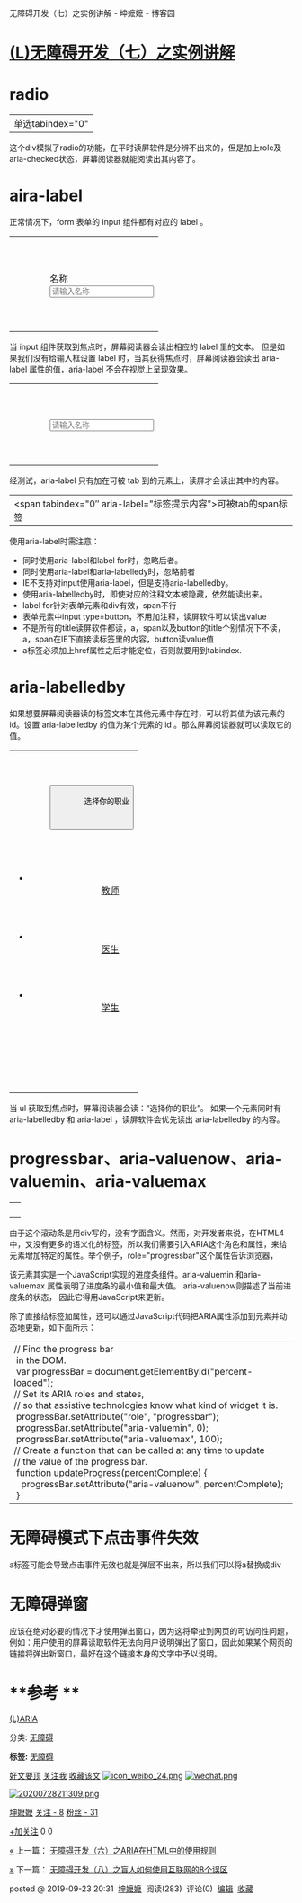 无障碍开发（七）之实例讲解 - 坤嬷嬷 - 博客园

# [(L)](https://www.cnblogs.com/kunmomo/p/11572839.html)[无障碍开发（七）之实例讲解](https://www.cnblogs.com/kunmomo/p/11572839.html)

# **radio**

|     |
| --- |
| <div role="radio" aria-checked="true" aria-label="单选2" tabindex="0">单选tabindex="0"</div> |

这个div模拟了radio的功能，在平时读屏软件是分辨不出来的，但是加上role及aria-checked状态，屏幕阅读器就能阅读出其内容了。

# **aira-label**

正常情况下，form 表单的 input 组件都有对应的 label 。

|     |
| --- |
| <form role="form"><br>　　<div class="form-group"><br>　　　　<label for="name">名称</label><br>　　　　<input type="text" class="form-control" id="name" placeholder="请输入名称"><br>　　</div><br></form> |

当 input 组件获取到焦点时，屏幕阅读器会读出相应的 label 里的文本。
但是如果我们没有给输入框设置 label 时，当其获得焦点时，屏幕阅读器会读出 aria-label 属性的值，aria-label 不会在视觉上呈现效果。

|     |
| --- |
| <form role="form"><br>　　<div class="form-group"><br>　　　　<input type="text" class="form-control" id="name" placeholder="请输入名称" aria-label="名称"><br>　　</div><br></form> |

经测试，aria-label 只有加在可被 tab 到的元素上，读屏才会读出其中的内容。

|     |
| --- |
| <span tabindex="0″ aria-label="标签提示内容">可被tab的span标签</span> |

使用aria-label时需注意：

- 同时使用aria-label和label for时，忽略后者。
- 同时使用aria-label和aria-labelledy时，忽略前者
- IE不支持对input使用aria-label，但是支持aria-labelledby。
- 使用aria-labelledby时，即使对应的注释文本被隐藏，依然能读出来。
- label for针对表单元素和div有效，span不行
- 表单元素中input type=button，不用加注释，读屏软件可以读出value
- 不是所有的title读屏软件都读，a，span以及button的title个别情况下不读，a，span在IE下直接读标签里的内容，button读value值
- a标签必须加上href属性之后才能定位，否则就要用到tabindex.

# **aria-labelledby**

如果想要屏幕阅读器读的标签文本在其他元素中存在时，可以将其值为该元素的 id。设置 aria-labelledby 的值为某个元素的 id 。那么屏幕阅读器就可以读取它的值。

|     |
| --- |
| <body><br>　　<div class="dropdown"><br>　　　　<button type="button" class="btn dropdown-toggle" id="dropdownMenu1" data-toggle="dropdown"><br>　　　　选择你的职业<br>　　　　　　<span class="caret"></span><br>　　　　</button><br>　　　　<ul class="dropdown-menu" role="menu" aria-labelledby="dropdownMenu1"><br>　　　　　　<li role="presentation"><br>　　　　　　　　<a role="menuitem" tabindex="-1" href="#">教师</a><br>　　　　　　</li><br>　　　　　　<li role="presentation"><br>　　　　　　　　<a role="menuitem" tabindex="-1" href="#">医生</a><br>　　　　　　</li><br>　　　　　　<li role="presentation"><br>　　　　　　　　<a role="menuitem" tabindex="-1" href="#">学生</a><br>　　　　　　</li><br>　　　　</ul><br>　　</div><br></body> |

当 ul 获取到焦点时，屏幕阅读器会读：“选择你的职业”。
如果一个元素同时有 aria-labelledby 和 aria-label ，读屏软件会优先读出 aria-labelledby 的内容。

# **progressbar、aria-valuenow、aria-valuemin、aria-valuemax**

|     |
| --- |
|  <div id="percent-loaded" role="progressbar" aria-valuenow="75" aria-valuemin="0" aria-valuemax="100" /> |

由于这个滚动条是用div写的，没有字面含义。然而，对开发者来说，在HTML4中，又没有更多的语义化的标签，所以我们需要引入ARIA这个角色和属性，来给元素增加特定的属性。举个例子，role="progressbar"这个属性告诉浏览器，

该元素其实是一个JavaScript实现的进度条组件。aria-valuemin 和aria-valuemax 属性表明了进度条的最小值和最大值。 aria-valuenow则描述了当前进度条的状态， 因此它得用JavaScript来更新。

除了直接给标签加属性，还可以通过JavaScript代码把ARIA属性添加到元素并动态地更新，如下面所示：

|     |
| --- |
| // Find the progress bar <div> in the DOM.<br> var progressBar = document.getElementById("percent-loaded");<br>// Set its ARIA roles and states,<br>// so that assistive technologies know what kind of widget it is.<br> progressBar.setAttribute("role", "progressbar");<br> progressBar.setAttribute("aria-valuemin", 0);<br> progressBar.setAttribute("aria-valuemax", 100);<br>// Create a function that can be called at any time to update<br>// the value of the progress bar.<br> function updateProgress(percentComplete) {<br>   progressBar.setAttribute("aria-valuenow", percentComplete);<br> } |

# **无障碍模式下点击事件失效**

a标签可能会导致点击事件无效也就是弹层不出来，所以我们可以将a替换成div

# **无障碍弹窗**

应该在绝对必要的情况下才使用弹出窗口，因为这将牵扯到网页的可访问性问题，例如：用户使用的屏幕读取软件无法向用户说明弹出了窗口，因此如果某个网页的链接将弹出新窗口，最好在这个链接本身的文字中予以说明。

# **参考 **

[(L)](https://developer.mozilla.org/zh-CN/docs/Web/Accessibility/ARIA)[ARIA](https://developer.mozilla.org/zh-CN/docs/Web/Accessibility/ARIA)

分类:  [无障碍](https://www.cnblogs.com/kunmomo/category/1552789.html)

**标签:**  [无障碍](https://www.cnblogs.com/kunmomo/tag/%E6%97%A0%E9%9A%9C%E7%A2%8D/)

[好文要顶](http://loadhtml/#)  [关注我](http://loadhtml/#)  [收藏该文](http://loadhtml/#)  [![icon_weibo_24.png](../_resources/c5fd93bfefed3def29aa5f58f5173174.png)](http://loadhtml/#)  [![wechat.png](../_resources/24de3321437f4bfd69e684e353f2b765.png)](http://loadhtml/#)

[![20200728211309.png](../_resources/14ea28aa101d0051c4aa269ae943cf5d.png)](https://home.cnblogs.com/u/kunmomo/)

[坤嬷嬷](https://home.cnblogs.com/u/kunmomo/)
[关注 - 8](https://home.cnblogs.com/u/kunmomo/followees/)
[粉丝 - 31](https://home.cnblogs.com/u/kunmomo/followers/)

[+加关注](http://loadhtml/#)
0
0

[«](https://www.cnblogs.com/kunmomo/p/11569692.html)  上一篇：  [无障碍开发（六）之ARIA在HTML中的使用规则](https://www.cnblogs.com/kunmomo/p/11569692.html)

[»](https://www.cnblogs.com/kunmomo/p/11572914.html)  下一篇：  [无障碍开发（八）之盲人如何使用互联网的8个误区](https://www.cnblogs.com/kunmomo/p/11572914.html)

posted @  2019-09-23 20:31   [坤嬷嬷](https://www.cnblogs.com/kunmomo/)  阅读(283)  评论(0)   [编辑](https://i.cnblogs.com/EditPosts.aspx?postid=11572839)   [收藏](http://loadhtml/#)